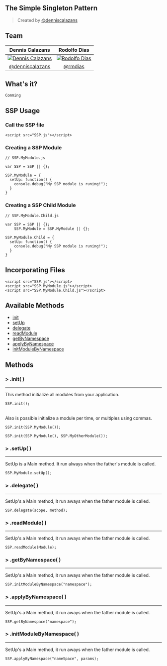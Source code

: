 The Simple Singleton Pattern
---
> Created by [@denniscalazans](https://github.com/denniscalazans)


## Team

Dennis Calazans | Rodolfo Dias 
:------------:  | :-------------: |
<a href="https://github.com/denniscalazans">![Dennis Calazans](https://avatars2.githubusercontent.com/u/28112?v=2&s=128)</a> | <a href="https://github.com/rmdias">![Rodolfo Dias](https://avatars2.githubusercontent.com/u/2057971?v=2&s=128)</a>|
[@denniscalazans](https://github.com/denniscalazans)   | [@rmdias](https://github.com/rmdias)|


## What's it?


`Comming`

## SSP Usage

### Call the SSP file
    
    <script src="SSP.js"></script>


### Creating a SSP Module

    // SSP.MyModule.js

    var SSP = SSP || {};
    
    SSP.MyModule = {
      setUp: function() {
        console.debug("My SSP module is runing!");
      }
    }

### Creating a SSP Child Module

    // SSP.MyModule.Child.js
    
    var SSP = SSP || {};
        SSP.MyModule = SSP.MyModule || {};

    SSP.MyModule.Child = {
      setUp: function() {
        console.debug("My SSP module is runing!");
      }
    }

## Incorporating Files

    <script src="SSP.js"></script>
    <script src="SSP.MyModule.js"></script>
    <script src="SSP.MyModule.Child.js"></script>


## Available Methods

  * [init](#-init-)
  * [setUp](#-setup-)
  * [delegate](#-delegate-)
  * [readModule](#-readmodule-)
  * [getByNamespace](#-getbynamespace-)
  * [applyByNamespace](#-applybynamespace-)
  * [initModuleByNamespace](#-initmodulebynamespace-)
  

## Methods
  
### > .init( )
----

This method initialize all modules from your application. 

    SSP.init();
    
<br>
Also is possible initialize a module per time, or multiples using commas.

    SSP.init(SSP.MyModule());
    
    SSP.init(SSP.MyModule(), SSP.MyOtherModule());
    

### > .setUp( )
----

SetUp is a Main method. It run always when the father's module is called.

    SSP.MyModule.setUp();

### > .delegate( )
----

SetUp's a Main method, it run aways when the father module is called.

    SSP.delegate(scope, method);

### > .readModule( )
----

SetUp's a Main method, it run aways when the father module is called.

    SSP.readModule(Module);

### > .getByNamespace( )
----

SetUp's a Main method, it run aways when the father module is called.

    SSP.initModuleByNamespace("namespace");


### > .applyByNamespace( )
----

SetUp's a Main method, it run aways when the father module is called.

    SSP.getByNamespace("namespace");

### > .initModuleByNamespace( )
----

SetUp's a Main method, it run aways when the father module is called.

    SSP.applyByNamespace("nameSpace", params);

    